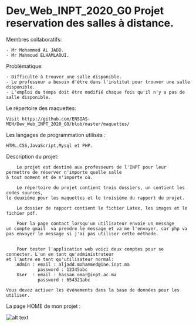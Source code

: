 # Dev_Web_INPT_2020_G0 Projet reservation des salles à distance.

Membres collaboratifs:

    - Mr Mohammed AL JADD.
    - Mr Mahmoud ELHAMLAOUI.

Problématique:
 
    - Difficulté à trouver une salle disponible.
    - Le professeur a besoin d'être dans l'institut pour trouver une salle disponible.
    - L'emploi du temps doit être modifié chaque fois qu'il n'y a pas de salle disponible.
  
Le répertoire des maquettes:

    Visit https://github.com/ENSIAS-MEH/Dev_Web_INPT_2020_G0/blob/master/maquettes/

Les langages de programmation utilisés : 
    
    HTML,CSS,JavaScript,Mysql et PHP.

Description du projet:

        Le projet est destiné aux professeurs de l'INPT pour leur permettre de réserver n'importe quelle salle 
    à tout moment et de n'importe où.
    
        Le répertoire du projet contient trois dossiers, un contient les codes sources, 
    le deuxième pour les maquettes et le troisième du rapport du projet.
    
        Le dossier de rapport contient le fichier Latex, les images et le fichier pdf.
        
        Pour la page contact lorsqu'un utilisateur envoie un message 
    un compte gmail  va prendre le message et va me l'envoyer, car php va pas envoyer le message si j'ai pas utiliser cette méthode. 
    
    
        Pour tester l'application web voici deux comptes pour se connecter. L'un en tant qu'administrateur 
    et l'autre en tant qu'utilisateur normal:
        Admin : email : aljadd.mohammed@ine.inpt.ma
                password : 12345abc
        User  : email : hassan_omar@inpt.ac.ma
                password : 654321abc
                
    Vous devez activer les événements dans la base de données pour les utiliser. 
    
 La page HOME de mon projet :
   
   ![alt text](https://github.com/ENSIAS-MEH/Dev_Web_INPT_2020_G0/blob/master/le%20rapport/img/home.PNG)
